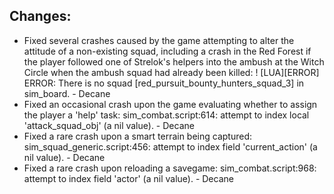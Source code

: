 Changes:
-------
- Fixed several crashes caused by the game attempting to alter the attitude of a non-existing squad, including a crash in the Red Forest if the player followed one of Strelok's helpers into the ambush at the Witch Circle when the ambush squad had already been killed: ! [LUA][ERROR] ERROR: There is no squad [red_pursuit_bounty_hunters_squad_3] in sim_board. - Decane
- Fixed an occasional crash upon the game evaluating whether to assign the player a 'help' task: sim_combat.script:614: attempt to index local 'attack_squad_obj' (a nil value). - Decane
- Fixed a rare crash upon a smart terrain being captured: sim_squad_generic.script:456: attempt to index field 'current_action' (a nil value). - Decane
- Fixed a rare crash upon reloading a savegame: sim_combat.script:968: attempt to index field 'actor' (a nil value). - Decane